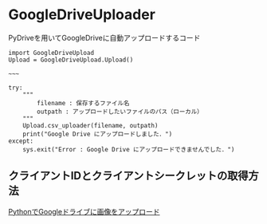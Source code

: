# GoogleDriveUploader
PyDriveを用いてGoogleDriveに自動アップロードするコード

```
import GoogleDriveUpload
Upload = GoogleDriveUpload.Upload()

~~~

try:
    """
        filename : 保存するファイル名
        outpath : アップロードしたいファイルのパス（ローカル）
    """
    Upload.csv_uploader(filename, outpath)
    print("Google Drive にアップロードしました．")
except:
    sys.exit("Error : Google Drive にアップロードできませんでした．")

```
## クライアントIDとクライアントシークレットの取得方法
[PythonでGoogleドライブに画像をアップロード](https://qiita.com/akabei/items/f25e4f79dd7c2f754f0e)  
